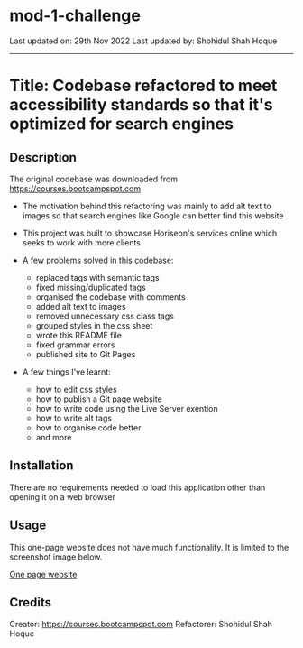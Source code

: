 # mod-1-challenge

Last updated on: 29th Nov 2022
Last updated by: Shohidul Shah Hoque
__________

# Title: Codebase refactored to meet accessibility standards so that it's optimized for search engines

## Description
The original codebase was downloaded from https://courses.bootcampspot.com

- The motivation behind this refactoring was mainly to add alt text to images so that search engines like Google can better find this website

- This project was built to showcase Horiseon's services online which seeks to work with more clients

- A few problems solved in this codebase:
    - replaced tags with semantic tags
    - fixed missing/duplicated tags
    - organised the codebase with comments
    - added alt text to images
    - removed unnecessary css class tags
    - grouped styles in the css sheet
    - wrote this README file
    - fixed grammar errors
    - published site to Git Pages

- A few things I've learnt:
    - how to edit css styles
    - how to publish a Git page website
    - how to write code using the Live Server exention
    - how to write alt tags
    - how to organise code better
    - and more

## Installation
There are no requirements needed to load this application other than opening it on a web browser

## Usage
This one-page website does not have much functionality. It is limited to the screenshot image below.

[One page website](/challenge/starter/assets/images/01-html-css-git-challenge-demo.png)

## Credits
Creator: https://courses.bootcampspot.com
Refactorer: Shohidul Shah Hoque